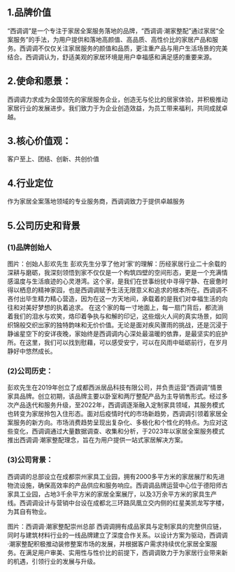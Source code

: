 ## 1.品牌价值

“西调调”是一个专注于家居全案服务落地的品牌，“西调调·潮家整配”通过家居“全案服务”的手法，为用户提供和落地高颜值、高品质、高性价比的家居产品和服务。西调调不仅仅关注家居服务的颜值和品质，更注重产品与用户生活场景的完美结合。西调调认为，舒适美观的家居环境是用户幸福感和满足感的重要来源。

## 2.使命和愿景：

西调调力求成为全国领先的家居服务企业，创造无与伦比的居家体验，并积极推动家居行业的发展进步。我们致力于为企业创造效益，为员工带来福利，共同成就卓越。

## 3.核心价值观：

客户至上、团结、创新、共创价值

## 4.行业定位

作为家居全案落地领域的专业服务商，西调调致力于提供卓越服务

## 5.公司历史和背景

### (1)品牌创始人

图片：创始人彭欢先生
彭欢先生分享了他对‘家’的理解：历经家居行业二十余载的深耕与磨砺，我深刻领悟到家不仅仅是一个构筑四壁的空间形态，更是一个充满情感温度与生活痕迹的心灵港湾。这个家，是我们在世事纷扰中寻得宁静、在疲惫时得以栖息的精神家园，也是西调调赋予生活无限意义和追求的根本所在。西调调不吝付出毕生精力精心营造，因为在这一方天地间，承载着的是我们对幸福生活的向往和对美好梦想的执着追求。
在这个家的每一寸地面上，每一扇门背后，都流淌着我们的泪水与欢笑，烙印着争执与和解的印记，这些烟火人间的真实场景，如同织锦般交织出家的独特韵味和无价价值。无论是面对疾风骤雨的挑战，还是沉浸于静谧星空下的安详夜晚，家始终是西调调内心深处最温暖的依靠，是最坚实的庇护所。在这里，我们可以找到慰藉，可以感受安宁，可以在风雨中砥砺前行，在岁月静好中悠然成长。

### (2)公司历史：

彭欢先生在2019年创立了成都西派居品科技有限公司，并负责运营“西调调”情景家具品牌。创立初期，该品牌主要以卧室和两厅整配产品为主导销售形式。经过多次产品迭代和服务升级，至2022年，西调调逐渐融入定制家具领域，其服务模式也转变为家居拎包入住形态。面对后疫情时代的市场新趋势，西调调引领着家居全案服务的新方向。市场消费趋势呈现出复杂化、多极化和个性化的特点。为应对这些变化，西调调通过大量数据调查、收集和分析，于2023年以家居全案服务模式推出西调调·潮家整配理念，旨在为用户提供一站式家居解决方案。

### (3)公司背景：
  西调调的总部设立在成都崇州家具工业园，拥有2000多平方米的家居展厅和先进物流设施，确保高效率的产品供应和服务响应。西调调品牌运营中心位于德阳师古家具工业园，占地3千余平方米的家居全案展厅，以及3万余平方米的家具生产线。西调调设计与营销中台设在成都北三环路凤凰立交内侧的红星美凯龙写字楼，为其自有物业。

图片：西调调·潮家整配崇州总部
  西调调拥有成品家具与定制家具的完整供应链，同时与建筑材料行业的一线品牌建立了深度合作关系。以设计方案为驱动，西调调·潮家整配积极推动装修整案市场的发展，并根据客户需求持续优化家居全案服务。在满足用户审美、实用性与性价比的前提下，西调调致力于为家居行业带来新的机遇，引领行业的发展与升级。